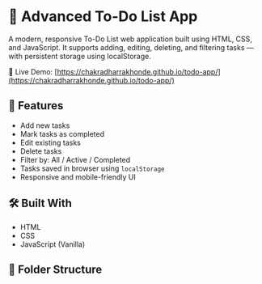 # 📝 Advanced To-Do List App

A modern, responsive To-Do List web application built using HTML, CSS, and JavaScript. It supports adding, editing, deleting, and filtering tasks — with persistent storage using localStorage.

🔗 Live Demo: [https://chakradharrakhonde.github.io/todo-app/](https://chakradharrakhonde.github.io/todo-app/)


## 🚀 Features
- Add new tasks
- Mark tasks as completed
- Edit existing tasks
- Delete tasks
- Filter by: All / Active / Completed
- Tasks saved in browser using `localStorage`
- Responsive and mobile-friendly UI

## 🛠️ Built With
- HTML
- CSS
- JavaScript (Vanilla)

## 📁 Folder Structure
